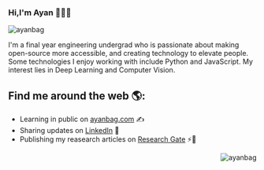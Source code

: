 ### Hi,I'm Ayan 👋👨‍💻

![ayanbag](https://user-images.githubusercontent.com/28982255/94330684-557b6d00-ffe4-11ea-8339-4864e730866b.png)


I'm a final year engineering undergrad who is passionate about making open-source more accessible, and creating technology to elevate people. Some technologies I enjoy working with include Python and JavaScript. My interest lies in Deep Learning and Computer Vision.
<br />



## Find me around the web 🌎:

- Learning in public on [ayanbag.com](https://ayanbag.com) ✍
- Sharing updates on [LinkedIn](https://www.linkedin.com/in/ayanbag) 🌱
- Publishing my reasearch articles on [Research Gate](https://www.researchgate.net/profile/Ayan_Bag) ⚡🔭

<p align="right"> <img src="https://komarev.com/ghpvc/?username=ayanbag" alt="ayanbag" /> </p>
<!--
**ayanbag/ayanbag** is a ✨ _special_ ✨ repository because its `README.md` (this file) appears on your GitHub profile.

Here are some ideas to get you started:

- 🔭 I’m currently working on ...
- 🌱 I’m currently learning ...
- 👯 I’m looking to collaborate on ...
- 🤔 I’m looking for help with ...
- 💬 Ask me about ...
- 📫 How to reach me: ...
- 😄 Pronouns: ...
- ⚡ Fun fact: ...
-->
